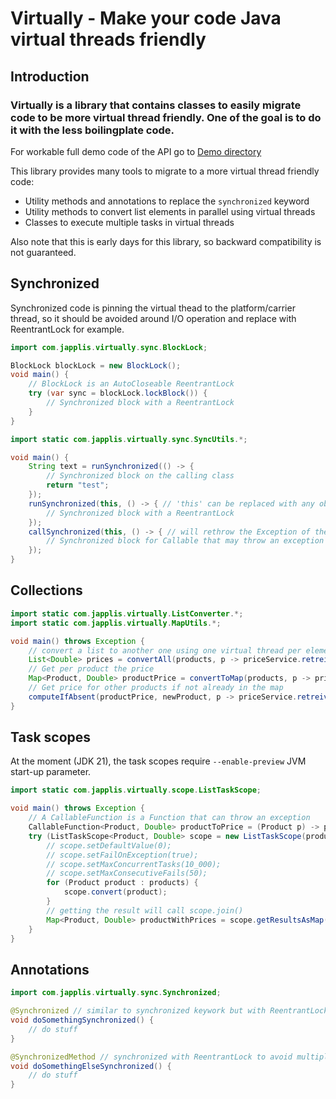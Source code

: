 # Virtually - Make your code Java virtual threads friendly

## Introduction
### Virtually is a library that contains classes to easily migrate code to be more virtual thread friendly. One of the goal is to do it with the less boilingplate code.

For workable full demo code of the API go to [Demo directory](src/test/java/com/japplis/virtually/demo)

This library provides many tools to migrate to a more virtual thread friendly code:
* Utility methods and annotations to replace the `synchronized` keyword 
* Utility methods to convert list elements in parallel using virtual threads
* Classes to execute multiple tasks in virtual threads

Also note that this is early days for this library, so backward compatibility is not guaranteed.

## Synchronized
Synchronized code is pinning the virtual thead to the platform/carrier thread, so it should be avoided around I/O operation and replace with ReentrantLock for example.

```java
import com.japplis.virtually.sync.BlockLock;

BlockLock blockLock = new BlockLock();
void main() {
    // BlockLock is an AutoCloseable ReentrantLock
    try (var sync = blockLock.lockBlock()) { 
        // Synchronized block with a ReentrantLock
    }
}
```

```java
import static com.japplis.virtually.sync.SyncUtils.*;

void main() {
    String text = runSynchronized(() -> {
        // Synchronized block on the calling class
        return "test";
    });
    runSynchronized(this, () -> { // 'this' can be replaced with any object (also a ReentrantLock)
        // Synchronized block with a ReentrantLock
    });
    callSynchronized(this, () -> { // will rethrow the Exception of the Callable lambda
        // Synchronized block for Callable that may throw an exception
    });
}
```

## Collections
```java
import static com.japplis.virtually.ListConverter.*;
import static com.japplis.virtually.MapUtils.*;

void main() throws Exception {
    // convert a list to another one using one virtual thread per element
    List<Double> prices = convertAll(products, p -> priceService.retreivePrice(p.id()));
    // Get per product the price
    Map<Product, Double> productPrice = convertToMap(products, p -> priceService.retreivePrice(p.id()));
    // Get price for other products if not already in the map
    computeIfAbsent(productPrice, newProduct, p -> priceService.retreivePrice(p.id()));
}
```

## Task scopes
At the moment (JDK 21), the task scopes require `--enable-preview` JVM start-up parameter.

```java
import static com.japplis.virtually.scope.ListTaskScope;

void main() throws Exception {
    // A CallableFunction is a Function that can throw an exception
    CallableFunction<Product, Double> productToPrice = (Product p) -> priceService.retreivePrice(p.id());
    try (ListTaskScope<Product, Double> scope = new ListTaskScope(productToPrice)) {
        // scope.setDefaultValue(0);
        // scope.setFailOnException(true);
        // scope.setMaxConcurrentTasks(10_000);
        // scope.setMaxConsecutiveFails(50);
        for (Product product : products) {
            scope.convert(product);
        }
        // getting the result will call scope.join()
        Map<Product, Double> productWithPrices = scope.getResultsAsMap();
    }
}
```

## Annotations
```java
import com.japplis.virtually.sync.Synchronized;

@Synchronized // similar to synchronized keywork but with ReentrantLock, requires AspectJ library
void doSomethingSynchronized() {
    // do stuff
}

@SynchronizedMethod // synchronized with ReentrantLock to avoid multiple threads to enter this method at the same time, requires AspectJ library
void doSomethingElseSynchronized() {
    // do stuff
}

```
